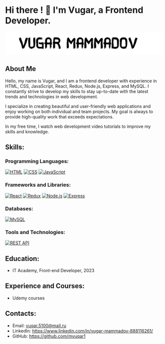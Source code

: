 # Hi there ! 👋 I'm Vugar, a Frontend Developer.

![Vugar Mammadov](./images/vugar-mammadov-black-background.jpg)

## About Me

Hello, my name is Vugar, and I am a frontend developer with experience in HTML, CSS, JavaScript, React, Redux, Node.js, Express, and MySQL. I constantly strive to develop my skills to stay up-to-date with the latest trends and technologies in web development.

I specialize in creating beautiful and user-friendly web applications and enjoy working on both individual and team projects. My goal is always to provide high-quality work that exceeds expectations.

In my free time, I watch web development video tutorials to improve my skills and knowledge.

## Skills:

### Programming Languages:

[![HTML](https://img.shields.io/badge/HTML-blue)]()
[![CSS](https://img.shields.io/badge/CSS-blue)]()
[![JavaScript](https://img.shields.io/badge/JavaScript-blue)]()

### Frameworks and Libraries:

[![React](./icons/react.png)]()
[![Redux](./icons/redux.png)]()
[![Node.js](./icons/nodejs.png)]()
[![Express](./icons/express.png)]()

### Databases:

[![MySQL](https://img.shields.io/badge/MySQL-blue)]()

### Tools and Technologies:

[![REST API](https://img.shields.io/badge/REST%20API-blue)]()

## Education:

- IT Academy, Front-end Developer, 2023

## Experience and Courses:

- Udemy courses

## Contacts:

- Email: vuqar.5100@mail.ru
- LinkedIn: https://www.linkedin.com/in/vugar-mammadov-888116261/
- GitHub: https://github.com/mvuqar1
